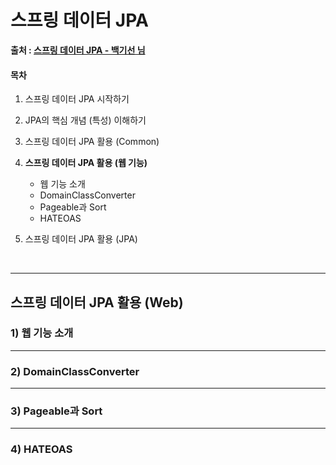 # 스프링 데이터 JPA

**출처 : [스프링 데이터 JPA - 백기선 님](https://www.inflearn.com/course/%EC%8A%A4%ED%94%84%EB%A7%81-%EB%8D%B0%EC%9D%B4%ED%84%B0-jpa/)**

#### 목차

1. 스프링 데이터 JPA 시작하기

2. JPA의 핵심 개념 (특성) 이해하기

3. 스프링 데이터 JPA 활용 (Common)

4. **스프링 데이터 JPA 활용 (웹 기능)**

   - 웹 기능 소개
   - DomainClassConverter
   - Pageable과 Sort
   - HATEOAS

5. 스프링 데이터 JPA 활용 (JPA)

  ​    

___

## 스프링 데이터 JPA 활용 (Web)

### 1) 웹 기능 소개



___

### 2) DomainClassConverter



___

### 3) Pageable과 Sort



___

### 4) HATEOAS

### 